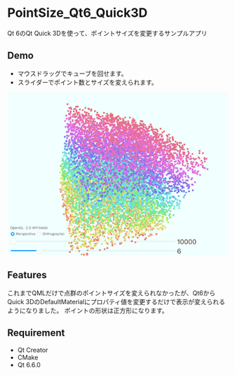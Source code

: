 # PointSize_Qt6_Quick3D
Qt 6のQt Quick 3Dを使って、ポイントサイズを変更するサンプルアプリ

## Demo

* マウスドラッグでキューブを回せます。
* スライダーでポイント数とサイズを変えられます。

![Demo](images/demo.png)
## Features

これまでQMLだけで点群のポイントサイズを変えられなかったが、Qt6からQuick 3DのDefaultMaterialにプロパティ値を変更するだけで表示が変えられるようになりました。
ポイントの形状は正方形になります。

## Requirement

* Qt Creator
* CMake
* Qt 6.6.0
